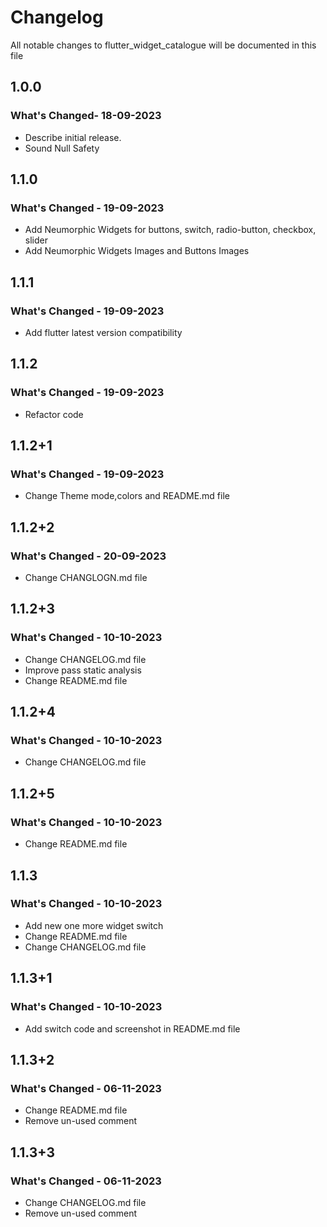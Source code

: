 # Changelog

All notable changes to flutter_widget_catalogue will be documented in this file

## 1.0.0 

### What's Changed- 18-09-2023

- Describe initial release.
- Sound Null Safety

## 1.1.0

### What's Changed - 19-09-2023

- Add Neumorphic Widgets for buttons, switch, radio-button, checkbox, slider
- Add Neumorphic Widgets Images and Buttons Images

## 1.1.1

### What's Changed - 19-09-2023

- Add flutter latest version compatibility

## 1.1.2

### What's Changed - 19-09-2023

- Refactor code

## 1.1.2+1

### What's Changed - 19-09-2023

- Change Theme mode,colors and README.md file

## 1.1.2+2

### What's Changed - 20-09-2023

- Change CHANGLOGN.md file

## 1.1.2+3
### What's Changed - 10-10-2023

- Change CHANGELOG.md file
- Improve pass static analysis
- Change README.md file

## 1.1.2+4
### What's Changed - 10-10-2023

- Change CHANGELOG.md file

## 1.1.2+5
### What's Changed - 10-10-2023

- Change README.md file

## 1.1.3
### What's Changed - 10-10-2023

- Add new one more widget switch
- Change README.md file
- Change CHANGELOG.md file

## 1.1.3+1
### What's Changed - 10-10-2023

- Add switch code and screenshot in README.md file

## 1.1.3+2
### What's Changed - 06-11-2023

- Change README.md file
- Remove un-used comment

## 1.1.3+3
### What's Changed - 06-11-2023

- Change CHANGELOG.md file
- Remove un-used comment 